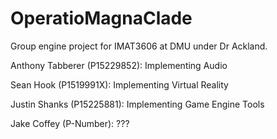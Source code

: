 # OperatioMagnaClade
Group engine project for IMAT3606 at DMU under Dr Ackland.

Anthony Tabberer (P15229852): Implementing Audio

Sean Hook (P1519991X): Implementing Virtual Reality

Justin Shanks (P15225881): Implementing Game Engine Tools

Jake Coffey (P-Number): ???
